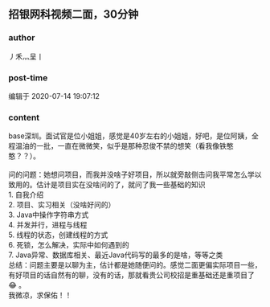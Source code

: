 ## 招银网科视频二面，30分钟
### author 
丿禾灬呈丨
### post-time 

编辑于  2020-07-14 19:07:12
### content 
<div class="post-topic-des nc-post-content">
 <div>
  base深圳。面试官是位小姐姐，感觉是40岁左右的小姐姐，好吧，是位阿姨，全程温油的一批，一直在微微笑，似乎是那种忍俊不禁的想笑（看我像铁憨憨？？）。
 </div>
 <div>
  <br/>
 </div>
 <div>
  问的问题：她想问项目，而我并没啥子好项目，所以就旁敲侧击问我平常怎么学以致用的。估计是项目实在没啥问的了，就问了我一些基础的知识
 </div>
 <div>
  1. 自我介绍
 </div>
 <div>
  2. 项目、实习相关（没啥好问的）
 </div>
 <div>
  3. Java中操作字符串方式
 </div>
 <div>
  4. 并发并行，进程与线程
 </div>
 <div>
  5. 线程的状态，创建线程的方式
 </div>
 <div>
  6. 死锁，怎么解决，实际中如何遇到的
 </div>
 <div>
  7. Java异常、数据库相关、最近Java代码写的最多的是啥，等等之类
 </div>
 <div>
  总结：问题主要是以聊为主，估计都是她随便问的。感觉二面更偏实际项目一些，有好项目的话自然有的聊，没有的话，那就看贵公司校招是重基础还是重项目了
  <span>
   😂
  </span>
  。
 </div>
 <div>
  我微凉，求保佑！！
  <span>
  </span>
 </div>
 <div>
  <span>
  </span>
  <br/>
 </div>
</div>
